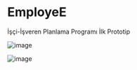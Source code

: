 # EmployeE
İşçi-İşveren Planlama Programı
İlk Prototip

![image](https://user-images.githubusercontent.com/55317471/204941205-9d6cf364-3156-4fd4-afa9-1b4f91798d47.png)

![image](https://user-images.githubusercontent.com/55317471/204941218-ff580316-0bce-47bf-89fc-8b3e3a5174b3.png)
